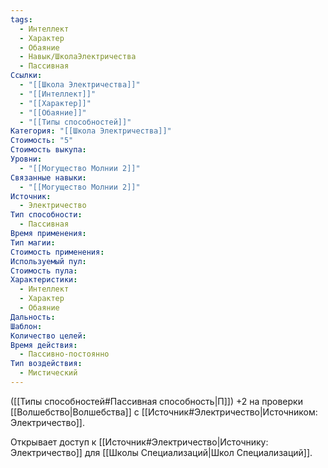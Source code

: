 ```yaml
---
tags:
  - Интеллект
  - Характер
  - Обаяние
  - Навык/ШколаЭлектричества
  - Пассивная
Ссылки:
  - "[[Школа Электричества]]"
  - "[[Интеллект]]"
  - "[[Характер]]"
  - "[[Обаяние]]"
  - "[[Типы способностей]]"
Категория: "[[Школа Электричества]]"
Стоимость: "5"
Стоимость выкупа: 
Уровни:
  - "[[Могущество Молнии 2]]"
Связанные навыки:
  - "[[Могущество Молнии 2]]"
Источник:
  - Электричество
Тип способности:
  - Пассивная
Время применения: 
Тип магии: 
Стоимость применения: 
Используемый пул: 
Стоимость пула: 
Характеристики:
  - Интеллект
  - Характер
  - Обаяние
Дальность: 
Шаблон: 
Количество целей: 
Время действия:
  - Пассивно-постоянно
Тип воздействия:
  - Мистический
---
```

([[Типы способностей#Пассивная способность|П]]) +2 на проверки [[Волшебство|Волшебства]] с [[Источник#Электричество|Источником: Электричество]].

Открывает доступ к [[Источник#Электричество|Источнику: Электричество]] для [[Школы Специализаций|Школ Специализаций]]. 